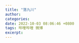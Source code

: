 ```yaml
---
title: "落九川"
author: 
categories: 
date: 2022-10-03 08:06:46 +0800
tags: 哔哩哔哩 微博
excerpt: 
---
```
















